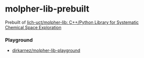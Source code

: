 molpher-lib-prebuilt
====================
Prebuilt of [lich-uct/molpher-lib: C++/Python Library for Systematic Chemical Space Exploration](https://github.com/lich-uct/molpher-lib)

### Playground
- [dirkarnez/molpher-lib-playground](https://github.com/dirkarnez/molpher-lib-playground)